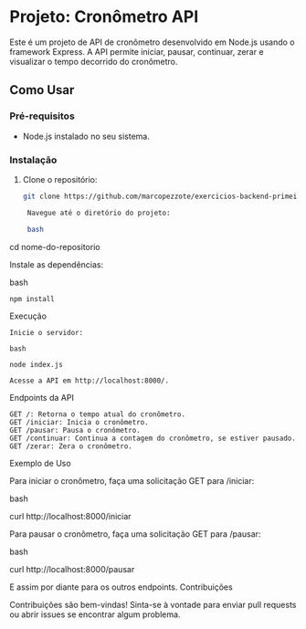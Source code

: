 # Projeto: Cronômetro API

Este é um projeto de API de cronômetro desenvolvido em Node.js usando o framework Express. A API permite iniciar, pausar, continuar, zerar e visualizar o tempo decorrido do cronômetro.

## Como Usar

### Pré-requisitos

- Node.js instalado no seu sistema.

### Instalação

1. Clone o repositório:

   ```bash
   git clone https://github.com/marcopezzote/exercicios-backend-primeiro-servidor.git

    Navegue até o diretório do projeto:

    bash

cd nome-do-repositorio

Instale as dependências:

bash

    npm install

Execução

    Inicie o servidor:

    bash

    node index.js

    Acesse a API em http://localhost:8000/.

Endpoints da API

    GET /: Retorna o tempo atual do cronômetro.
    GET /iniciar: Inicia o cronômetro.
    GET /pausar: Pausa o cronômetro.
    GET /continuar: Continua a contagem do cronômetro, se estiver pausado.
    GET /zerar: Zera o cronômetro.

Exemplo de Uso

Para iniciar o cronômetro, faça uma solicitação GET para /iniciar:

bash

curl http://localhost:8000/iniciar

Para pausar o cronômetro, faça uma solicitação GET para /pausar:

bash

curl http://localhost:8000/pausar

E assim por diante para os outros endpoints.
Contribuições

Contribuições são bem-vindas! Sinta-se à vontade para enviar pull requests ou abrir issues se encontrar algum problema.
